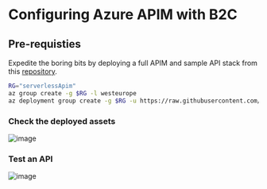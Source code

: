 # Configuring Azure APIM with B2C

## Pre-requisties

Expedite the boring bits by deploying a full APIM and sample API stack from this [repository](https://github.com/Gordonby/AzureBicepServerlessAppStack).

```bash
RG="serverlessApim"
az group create -g $RG -l westeurope
az deployment group create -g $RG -u https://raw.githubusercontent.com/Gordonby/AzureBicepServerlessAppStack/main/bicep/application/icecreamratings.json
```

### Check the deployed assets

![image](https://user-images.githubusercontent.com/17914476/203985049-c1e873d8-eefa-441d-bb97-34cad4582853.png)

### Test an API

![image](https://user-images.githubusercontent.com/17914476/203985274-20df7985-1035-4656-bfaa-8ad1c8ac68ec.png)
